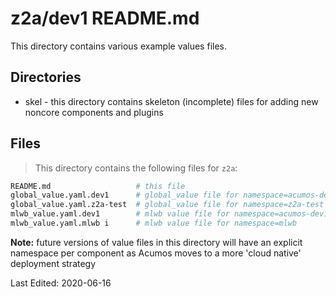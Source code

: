 # z2a/dev1 README.md

This directory contains various example values files.

## Directories

* skel - this directory contains skeleton (incomplete) files for adding new noncore components and plugins

## Files

>This directory contains the following files for `z2a`:

```sh
README.md                   # this file
global_value.yaml.dev1      # global_value file for namespace=acumos-dev1
global_value.yaml.z2a-test  # global_value file for namespace=z2a-test
mlwb_value.yaml.dev1        # mlwb value file for namespace=acumos-dev1
mlwb_value.yaml.mlwb i      # mlwb value file for namespace=mlwb
```

**Note:**  future versions of value files in this directory will have an explicit namespace per component as Acumos moves to a more 'cloud native' deployment strategy

Last Edited: 2020-06-16
